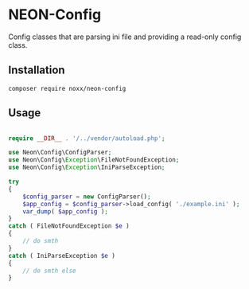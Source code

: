 # NEON-Config

Config classes that are parsing ini file and providing a read-only config class.

## Installation

```
composer require noxx/neon-config
```

## Usage

```php

require __DIR__ . '/../vendor/autoload.php';

use Neon\Config\ConfigParser;
use Neon\Config\Exception\FileNotFoundException;
use Neon\Config\Exception\IniParseException;

try
{
    $config_parser = new ConfigParser();
    $app_config = $config_parser->load_config( './example.ini' );
    var_dump( $app_config );
}
catch ( FileNotFoundException $e )
{
    // do smth
}
catch ( IniParseException $e )
{
    // do smth else
}

```
